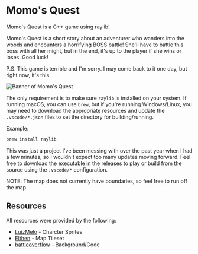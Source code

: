 # Momo's Quest

Momo's Quest is a C++ game using raylib!

Momo's Quest is a short story about an adventurer who wanders into the woods and encounters a horrifying BOSS battle! She'll have to battle this boss with all her might, but in the end, it's up to the player if she wins or loses. Good luck!

P.S. This game is terrible and I'm sorry. I may come back to it one day, but right now, it's this

<img src="https://raw.githubusercontent.com/battleoverflow/momo/main/.github/assets/banner.png" alt="Banner of Momo's Quest" />

The only requirement is to make sure `raylib` is installed on your system. If running macOS, you can use `brew`, but if you're running Windows/Linux, you may need to download the appropriate resources and update the `.vscode/*.json` files to set the directory for building/running.

Example:
```bash
brew install raylib
```

This was just a project I've been messing with over the past year when I had a few minutes, so I wouldn't expect too many updates moving forward. Feel free to download the executable in the releases to play or build from the source using the `.vscode/*` configuration.

NOTE: The map does not currently have boundaries, so feel free to run off the map

## Resources
All resources were provided by the following:
- [LuizMelo](https://luizmelo.itch.io/) - Charcter Sprites
- [Elthen](https://elthen.itch.io/) - Map Tileset
- [battleoverflow](https://github.com/battleoverflow) - Background/Code
